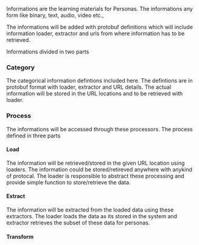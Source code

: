 Informations are the learning materials for Personas. The informations any form like binary, text, audio, video etc.,

The informations will be added with protobuf definitions which will include information loader, extractor and urls from where information has to be retrieved.

Informations divided in two parts

### Category
The categorical information defintions included here. The defintions are in protobuf format with loader, extractor and URL details. The actual information will be stored in the URL locations and to be retrieved with loader.

### Process
The informations will be accessed through these processors. The process defined in three parts

#### Load
The information will be retrieved/stored in the given URL location using loaders. The information could be stored/retireved anywhere with anykind of protocal. The loader is responsible to abstract these processing and provide simple function to store/retrieve the data.

#### Extract
The information will be extracted from the loaded data using these extractors. The loader loads the data as its stored in the system and extractor retrieves the subset of these data for personas.

#### Transform

